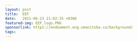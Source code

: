 ```yaml
---
layout: post
title:  EEF
date:   2021-06-23 21:02:35 +0300
featured-img: EEF_logo.PNG
sponsorlink: https://endowment.eng.umanitoba.ca/background/
tags: 
---
```

